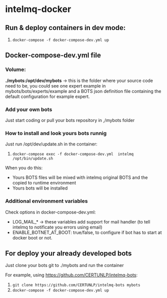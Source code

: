 # intelmq-docker

## Run & deploy containers in dev mode:

1. `docker-compose -f docker-compose-dev.yml up`

## Docker-compose-dev.yml file

### Volume:  

**./mybots:/opt/dev/mybots** -> this is the folder where your source code need to be, you could see one expert example in mybots/bots/experts/example and a BOTS json definition file containing the default configuration for example expert.

### Add your own bots

Just start coding or pull your bots repository in ,/mybots folder

### How to install and look yours bots runnig


Just run /opt/dev/update.sh in the container:

1. `docker-compose exec -f docker-compose-dev.yml  intelmq /opt/bin/update.sh`

When you do this:

* Yours BOTS files will be mixed with intelmq original BOTS and the copied to runtime environment
* Yours bots will be installed 

### Additional environment variables

Check options in docker-compose-dev.yml:

* LOG_MAIL_* -> these variables add support for mail handler (to tell intelmq to notificate you errors using email)
* ENABLE_BOTNET_AT_BOOT: true/false, to configure if bot has to start at docker boot or not.


## For deploy your already developed bots

Just clone your bots git to ./mybots and run the container

For example, using https://github.com/CERTUNLP/intelmq-bots:

1. `git clone https://github.com/CERTUNLP/intelmq-bots mybots`
0. `docker-compose -f docker-compose-dev.yml up`

